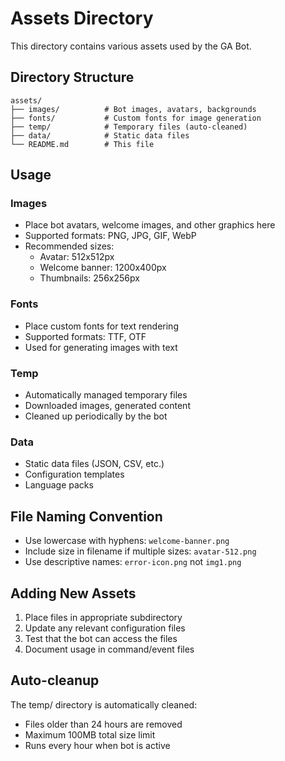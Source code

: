 # Assets Directory

This directory contains various assets used by the GA Bot.

## Directory Structure

```
assets/
├── images/          # Bot images, avatars, backgrounds
├── fonts/           # Custom fonts for image generation
├── temp/            # Temporary files (auto-cleaned)
├── data/            # Static data files
└── README.md        # This file
```

## Usage

### Images
- Place bot avatars, welcome images, and other graphics here
- Supported formats: PNG, JPG, GIF, WebP
- Recommended sizes:
  - Avatar: 512x512px
  - Welcome banner: 1200x400px
  - Thumbnails: 256x256px

### Fonts
- Place custom fonts for text rendering
- Supported formats: TTF, OTF
- Used for generating images with text

### Temp
- Automatically managed temporary files
- Downloaded images, generated content
- Cleaned up periodically by the bot

### Data
- Static data files (JSON, CSV, etc.)
- Configuration templates
- Language packs

## File Naming Convention

- Use lowercase with hyphens: `welcome-banner.png`
- Include size in filename if multiple sizes: `avatar-512.png`
- Use descriptive names: `error-icon.png` not `img1.png`

## Adding New Assets

1. Place files in appropriate subdirectory
2. Update any relevant configuration files
3. Test that the bot can access the files
4. Document usage in command/event files

## Auto-cleanup

The temp/ directory is automatically cleaned:
- Files older than 24 hours are removed
- Maximum 100MB total size limit
- Runs every hour when bot is active
